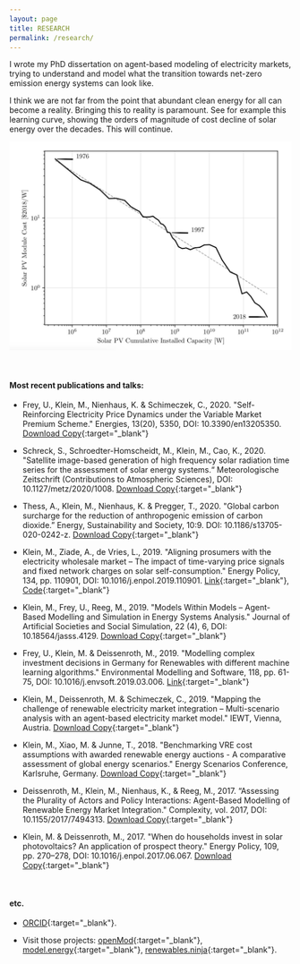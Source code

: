 ```yaml
---
layout: page
title: RESEARCH
permalink: /research/
---
```



I wrote my PhD dissertation on agent-based modeling of electricity markets, trying to understand and model what the transition towards net-zero emission energy systems can look like.

I think we are not far from the point that abundant clean energy for all can become a reality. Bringing this to reality is paramount. See for example this learning curve, showing the orders of magnitude of cost decline of solar energy over the decades. This will continue.

![PV learning curve, showing the orders of magnitude of cost decline over the decades.](/data/learning_curves.jpeg "PV learning curve, showing the orders of magnitude of cost decline over the decades.")


<br>

#### <b>Most recent publications and talks:</b>

* Frey, U., Klein, M., Nienhaus, K. & Schimeczek, C., 2020. "Self-Reinforcing Electricity Price Dynamics under the Variable Market Premium Scheme." Energies, 13(20), 5350, DOI: 10.3390/en13205350. [Download Copy](https://www.mdpi.com/1996-1073/13/20/5350/pdf){:target="_blank"}

* Schreck, S., Schroedter-Homscheidt, M., Klein, M., Cao, K., 2020. "Satellite image-based generation of high frequency solar radiation time series for the assessment of solar energy systems.“ Meteorologische Zeitschrift (Contributions to Atmospheric Sciences), DOI: 10.1127/metz/2020/1008. [Download Copy](https://www.schweizerbart.de/content/papers/download/93580){:target="_blank"}

* Thess, A., Klein, M., Nienhaus, K. & Pregger, T., 2020. "Global carbon surcharge for the reduction of anthropogenic emission of carbon dioxide.” Energy, Sustainability and Society, 10:9. DOI: 10.1186/s13705-020-0242-z. [Download Copy](https://link.springer.com/content/pdf/10.1186/s13705-020-0242-z.pdf){:target="_blank"}

* Klein, M., Ziade, A., de Vries, L., 2019. "Aligning prosumers with the electricity wholesale market – The impact of time-varying price signals and fixed network charges on solar self-consumption." Energy Policy, 134, pp. 110901, DOI: 10.1016/j.enpol.2019.110901. [Link](https://www.sciencedirect.com/science/article/abs/pii/S0301421519304793){:target="_blank"}, [Code](https://github.com/0-k/prosumerpolicy){:target="_blank"}

* Klein, M., Frey, U., Reeg, M., 2019. "Models Within Models – Agent-Based Modelling and Simulation in Energy Systems Analysis." Journal of Artificial Societies and Social Simulation, 22 (4), 6, DOI: 10.18564/jasss.4129. [Download Copy](http://jasss.soc.surrey.ac.uk/22/4/6.html){:target="_blank"}

* Frey, U., Klein, M. & Deissenroth, M., 2019. "Modelling complex investment decisions in Germany for Renewables with different machine learning algorithms." Environmental Modelling and Software, 118, pp. 61-75, DOI: 10.1016/j.envsoft.2019.03.006. [Link](https://www.sciencedirect.com/science/article/pii/S1364815218304353){:target="_blank"}

* Klein, M., Deissenroth, M. & Schimeczek, C., 2019. "Mapping the challenge of renewable electricity market integration – Multi-scenario analysis with an agent-based electricity market model." IEWT, Vienna, Austria. [Download Copy](https://iewt2019.eeg.tuwien.ac.at/download/contribution/abstract/196/196_abstract_20181107_171432.pdf){:target="_blank"}

* Klein, M., Xiao, M. & Junne, T., 2018. "Benchmarking VRE cost assumptions with awarded renewable energy auctions - A comparative assessment of global energy scenarios." Energy Scenarios Conference, Karlsruhe, Germany. [Download Copy](https://zenodo.org/record/1435842){:target="_blank"}

* Deissenroth, M., Klein, M., Nienhaus, K., & Reeg, M., 2017. “Assessing the Plurality of Actors and Policy Interactions: Agent-Based Modelling of Renewable Energy Market Integration." Complexity, vol. 2017, DOI: 10.1155/2017/7494313. [Download Copy](http://downloads.hindawi.com/journals/complexity/2017/7494313.pdf){:target="_blank"}

* Klein, M. & Deissenroth, M., 2017. "When do households invest in solar photovoltaics? An application of prospect theory." Energy Policy, 109, pp. 270–278, DOI: 10.1016/j.enpol.2017.06.067. [Download Copy](https://arxiv.org/pdf/1808.05572.pdf){:target="_blank"}

<br>

#### <b>etc.</b>


* [ORCID](https://orcid.org/0000-0001-7283-4707){:target="_blank"}.

* Visit those projects:
[openMod](https://openmod-initiative.org/){:target="_blank"}, [model.energy](https://model.energy){:target="_blank"}, [renewables.ninja](https://www.renewables.ninja/){:target="_blank"}.
